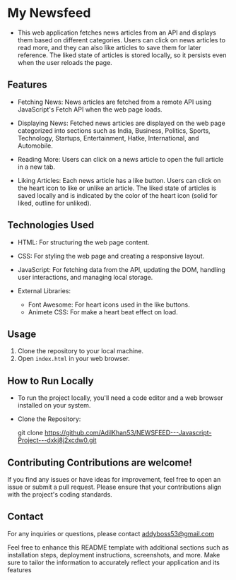 # My Newsfeed

* This web application fetches news articles from an API and displays them based on different categories. Users can click on news articles to read more, and they can also like articles to save them for later reference. The liked state of articles is stored locally, so it persists even when the user reloads the page.

## Features

* Fetching News: News articles are fetched from a remote API using JavaScript's Fetch API when the web page loads.

* Displaying News: Fetched news articles are displayed on the web page categorized into sections such as India, Business, Politics, Sports, Technology, Startups, Entertainment, Hatke, International, and Automobile.

* Reading More: Users can click on a news article to open the full article in a new tab.

* Liking Articles: Each news article has a like button. Users can click on the heart icon to like or unlike an article. The liked state of articles is saved locally and is indicated by the color of the heart icon (solid for liked, outline for unliked).

## Technologies Used

* HTML: For structuring the web page content.
  
* CSS: For styling the web page and creating a responsive layout.
  
* JavaScript: For fetching data from the API, updating the DOM, handling user interactions, and managing local storage.

* External Libraries:
  * Font Awesome: For heart icons used in the like buttons.
  * Animete CSS: For make a heart beat effect on load.
  
## Usage

1. Clone the repository to your local machine.
2. Open `index.html` in your web browser.

## How to Run Locally

* To run the project locally, you'll need a code editor and a web browser installed on your system.

* Clone the Repository:

   git clone https://github.com/AdilKhan53/NEWSFEED---Javascript-Project---dxkj8j2xcdw0.git

## Contributing Contributions are welcome!

 If you find any issues or have ideas for improvement, feel free to open an issue or submit a pull request. Please ensure that your contributions align with the project's coding standards.

## Contact 

For any inquiries or questions, please contact addyboss53@gmail.com

Feel free to enhance this README template with additional sections such as installation steps, deployment instructions, screenshots, and more. Make sure to tailor the information to accurately reflect your application and its features